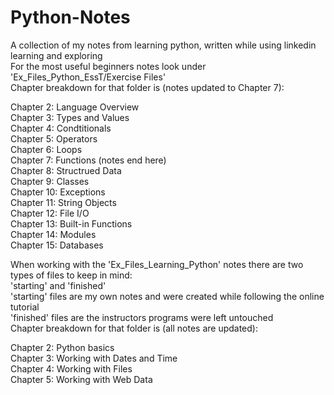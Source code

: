 # Python-Notes
A collection of my notes from learning python, written while using linkedin learning and exploring  
For the most useful beginners notes look under 'Ex_Files_Python_EssT/Exercise Files'  
Chapter breakdown for that folder is (notes updated to Chapter 7):  
  
Chapter 2: Language Overview  
Chapter 3: Types and Values  
Chapter 4: Condtitionals  
Chapter 5: Operators  
Chapter 6: Loops  
Chapter 7: Functions (notes end here)  
Chapter 8: Structrued Data  
Chapter 9: Classes  
Chapter 10: Exceptions  
Chapter 11: String Objects  
Chapter 12: File I/O  
Chapter 13: Built-in Functions  
Chapter 14: Modules  
Chapter 15: Databases  
  
When working with the 'Ex_Files_Learning_Python' notes there are two types of files to keep in mind:  
'starting' and 'finished'  
'starting' files are my own notes and were created while following the online tutorial  
'finished' files are the instructors programs were left untouched  
Chapter breakdown for that folder is (all notes are updated):  
  
Chapter 2: Python basics  
Chapter 3: Working with Dates and Time  
Chapter 4: Working with Files  
Chapter 5: Working with Web Data  
